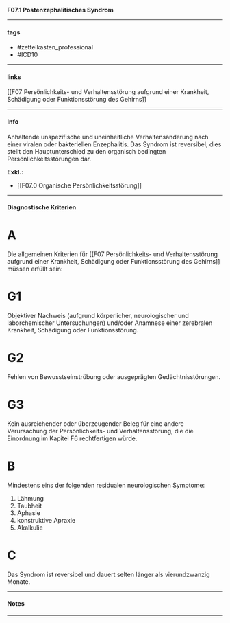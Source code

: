 __F07.1 Postenzephalitisches Syndrom__

___________________________________________
#### tags

- #zettelkasten_professional
- #ICD10 
___________________________________________
#### links

[[F07 Persönlichkeits- und Verhaltensstörung aufgrund einer Krankheit, Schädigung oder Funktionsstörung des Gehirns]]

___________________________________________
#### Info
Anhaltende unspezifische und uneinheitliche Verhaltensänderung nach einer viralen oder bakteriellen Enzephalitis. Das Syndrom ist reversibel; dies stellt den Hauptunterschied zu den organisch bedingten Persönlichkeitsstörungen dar.

__Exkl.:__
- [[F07.0 Organische Persönlichkeitsstörung]]
___________________________________________
#### Diagnostische Kriterien

# A
Die allgemeinen Kriterien für [[F07 Persönlichkeits- und Verhaltensstörung aufgrund einer Krankheit, Schädigung oder Funktionsstörung des Gehirns]] müssen erfüllt sein:

# G1
Objektiver Nachweis (aufgrund körperlicher, neurologischer und laborchemischer Untersuchungen) und/oder Anamnese einer zerebralen Krankheit, Schädigung oder Funktionsstörung.

# G2
Fehlen von Bewusstseinstrübung oder ausgeprägten Gedächtnisstörungen.

# G3
Kein ausreichender oder überzeugender Beleg für eine andere Verursachung der Persönlichkeits- und Verhaltensstörung, die die Einordnung im Kapitel F6 rechtfertigen würde.

# B
Mindestens eins der folgenden residualen neurologischen Symptome:
1. Lähmung
2. Taubheit
3. Aphasie
4. konstruktive Apraxie
5. Akalkulie

# C
Das Syndrom ist reversibel und dauert selten länger als vierundzwanzig Monate.
___________________________________________
#### Notes

___________________________________________

